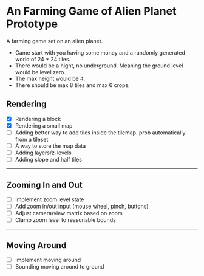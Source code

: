 # An Farming Game of Alien Planet Prototype  
A farming game set on an alien planet. 
- Game start with you having some money and a randomly generated world of 24 * 24 tiles.
- There would be a hight, no underground. Meaning the ground level would be level zero.
- The max height would be 4.
- There should be max 8 tiles and max 6 crops.

## Rendering 
- [X] Rendering a block
- [X] Rendering a small map
- [ ] Adding better way to add tiles inside the tilemap. prob automatically from a tileset
- [ ] A way to store the map data
- [ ] Adding layers/z-levels
- [ ] Adding slope and half tiles

---

## Zooming In and Out
- [ ] Implement zoom level state
- [ ] Add zoom in/out input (mouse wheel, pinch, buttons)
- [ ] Adjust camera/view matrix based on zoom
- [ ] Clamp zoom level to reasonable bounds

---

## Moving Around 
- [ ] Implement moving around 
- [ ] Bounding moving around to ground 
